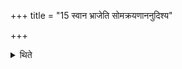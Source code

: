 +++
title = "15 स्वान भ्राजेति सोमक्रयणाननुदिश्य"

+++

<details><summary>थिते</summary>

स्वान भ्राजेति सोमक्रयणाननुदिश्य स्वजा असि स्वभूरस्यस्मै कर्मणे जात ऋतेन त्वा गृह्णाम्यृतेन मा पाहीति सोमविक्रयिणो राजानमपादत्ते १५
</details>
